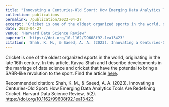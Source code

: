 ```yaml
---
title: "Innovating a Centuries-Old Sport: How Emerging Data Analytics Tools Are Redefining Cricket"
collection: publications
permalink: /publication/2023-04-27
excerpt: 'Cricket is one of the oldest organized sports in the world, originating in the late 16th century. In this article, Kavya Shah and I describe developments in the marriage of data science and cricket that have the potential to bring a SABR-like revolution to the sport. Find the article [here](https://doi.org/10.1162/99608f92.1ea13423).'
date: 2023-04-27
venue: 'Harvard Data Science Review'
paperurl: 'https://doi.org/10.1162/99608f92.1ea13423'
citation: 'Shah, K. M., & Saeed, A. A. (2023). Innovating a Centuries-Old Sport: How Emerging Data Analytics Tools Are Redefining Cricket. Harvard Data Science Review, 5(2). https://doi.org/10.1162/99608f92.1ea13423'
---
```

Cricket is one of the oldest organized sports in the world, originating in the late 16th century. In this article, Kavya Shah and I describe developments in the marriage of data science and cricket that have the potential to bring a SABR-like revolution to the sport. Find the article [here](https://doi.org/10.1162/99608f92.1ea13423).

Recommended citation: Shah, K. M., & Saeed, A. A. (2023). Innovating a Centuries-Old Sport: How Emerging Data Analytics Tools Are Redefining Cricket. Harvard Data Science Review, 5(2). https://doi.org/10.1162/99608f92.1ea13423
